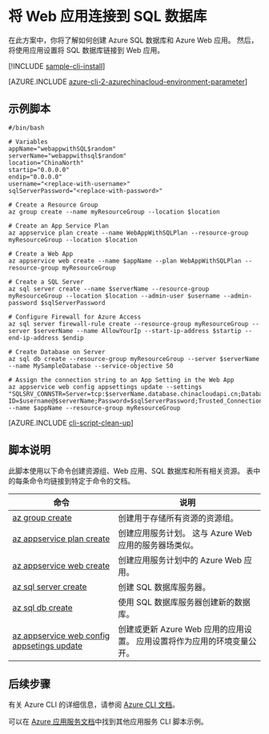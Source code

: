 <properties
    pageTitle="Azure CLI 脚本示例 - 将 Web 应用连接到 SQL 数据库 | Azure"
    description="Azure CLI 脚本示例 - 将 Web 应用连接到 SQL 数据库"
    services="appservice"
    documentationcenter="appservice"
    author="syntaxc4"
    manager="erikre"
    editor=""
    tags="azure-service-management"
    translationtype="Human Translation" />
<tags
    ms.assetid="7c2efdd0-f553-4038-a77a-e953021b3f77"
    ms.service="app-service"
    ms.devlang="multiple"
    ms.topic="article"
    ms.tgt_pltfrm="na"
    ms.workload="web"
    ms.date="03/20/2017"
    wacn.date="04/24/2017"
    ms.author="cfowler"
    ms.sourcegitcommit="a114d832e9c5320e9a109c9020fcaa2f2fdd43a9"
    ms.openlocfilehash="44e4b373e4f7f7fbcd710de65567b25dd00200b7"
    ms.lasthandoff="04/14/2017" />

# <a name="connect-a-web-app-to-a-sql-database"></a>将 Web 应用连接到 SQL 数据库

在此方案中，你将了解如何创建 Azure SQL 数据库和 Azure Web 应用。 然后，将使用应用设置将 SQL 数据库链接到 Web 应用。

[!INCLUDE [sample-cli-install](../../includes/sample-cli-install.md)]

[AZURE.INCLUDE [azure-cli-2-azurechinacloud-environment-parameter](../../includes/azure-cli-2-azurechinacloud-environment-parameter.md)]

## <a name="sample-script"></a>示例脚本

    #/bin/bash

    # Variables
    appName="webappwithSQL$random"
    serverName="webappwithsql$random"
    location="ChinaNorth"
    startip="0.0.0.0"
    endip="0.0.0.0"
    username="<replace-with-username>"
    sqlServerPassword="<replace-with-password>"

    # Create a Resource Group 
    az group create --name myResourceGroup --location $location

    # Create an App Service Plan
    az appservice plan create --name WebAppWithSQLPlan --resource-group myResourceGroup --location $location

    # Create a Web App
    az appservice web create --name $appName --plan WebAppWithSQLPlan --resource-group myResourceGroup

    # Create a SQL Server
    az sql server create --name $serverName --resource-group myResourceGroup --location $location --admin-user $username --admin-password $sqlServerPassword

    # Configure Firewall for Azure Access
    az sql server firewall-rule create --resource-group myResourceGroup --server $serverName --name AllowYourIp --start-ip-address $startip --end-ip-address $endip

    # Create Database on Server
    az sql db create --resource-group myResourceGroup --server $serverName --name MySampleDatabase --service-objective S0

    # Assign the connection string to an App Setting in the Web App
    az appservice web config appsettings update --settings "SQLSRV_CONNSTR=Server=tcp:$serverName.database.chinacloudapi.cn;Database=MySampleDatabase;User ID=$username@$serverName;Password=$sqlServerPassword;Trusted_Connection=False;Encrypt=True;" --name $appName --resource-group myResourceGroup

[AZURE.INCLUDE [cli-script-clean-up](../../includes/cli-script-clean-up.md)]

## <a name="script-explanation"></a>脚本说明

此脚本使用以下命令创建资源组、Web 应用、SQL 数据库和所有相关资源。 表中的每条命令均链接到特定于命令的文档。

| 命令 | 说明 |
|---|---|
| [az group create](https://docs.microsoft.com/zh-cn/cli/azure/group#create) | 创建用于存储所有资源的资源组。 |
| [az appservice plan create](https://docs.microsoft.com/zh-cn/cli/azure/appservice/plan#create) | 创建应用服务计划。 这与 Azure Web 应用的服务器场类似。 |
| [az appservice web create](https://docs.microsoft.com/zh-cn/cli/azure/appservice/web#create) | 创建应用服务计划中的 Azure Web 应用。 |
| [az sql server create](https://docs.microsoft.com/zh-cn/cli/azure/sql/server#create) | 创建 SQL 数据库服务器。  |
| [az sql db create](https://docs.microsoft.com/zh-cn/cli/azure/sql/db#create) | 使用 SQL 数据库服务器创建新的数据库。 |
| [az appservice web config appsetings update](https://docs.microsoft.com/zh-cn/cli/azure/appservice/web/config/appsettings#update) | 创建或更新 Azure Web 应用的应用设置。 应用设置将作为应用的环境变量公开。 |

## <a name="next-steps"></a>后续步骤

有关 Azure CLI 的详细信息，请参阅 [Azure CLI 文档](https://docs.microsoft.com/zh-cn/cli/azure/overview)。

可以在 [Azure 应用服务文档](/documentation/articles/app-service-cli-samples/)中找到其他应用服务 CLI 脚本示例。